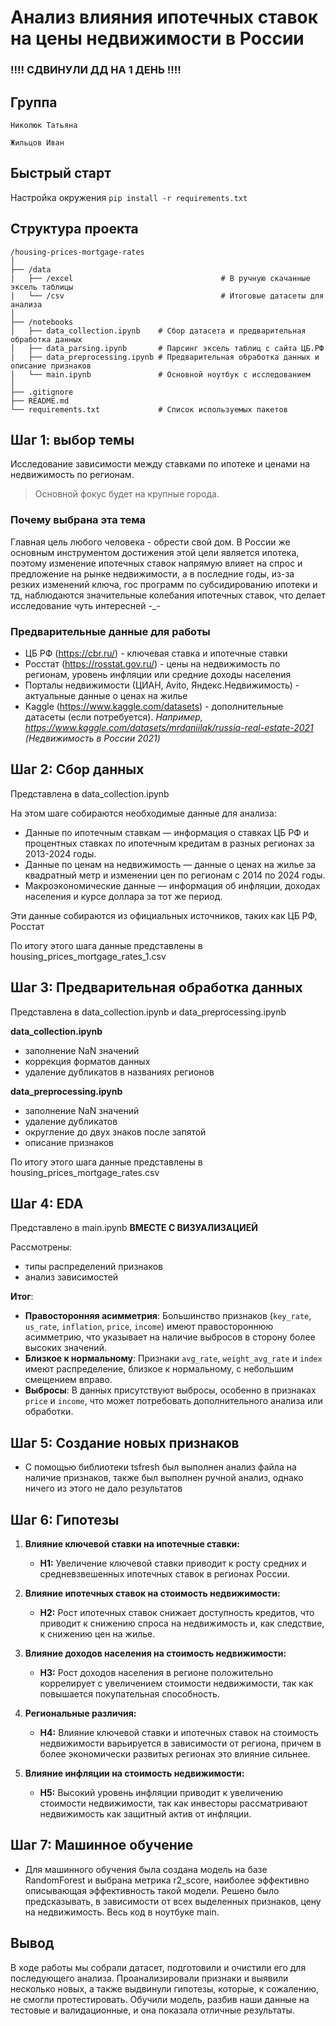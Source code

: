 # Анализ влияния ипотечных ставок на цены недвижимости в России

### !!!! СДВИНУЛИ ДД НА 1 ДЕНЬ !!!!

## Группа

`Николюк Татьяна`

`Жильцов Иван`

## Быстрый старт

Настройка окружения
`pip install -r requirements.txt`

## Структура проекта

```
/housing-prices-mortgage-rates
│
├── /data
|   ├── /excel                                 # В ручную скачанные эксель таблицы
|   └── /csv                                   # Итоговые датасеты для анализа
│
├── /notebooks
│   ├── data_collection.ipynb    # Сбор датасета и предварительная обработка данных
│   ├── data_parsing.ipynb       # Парсинг эксель таблиц с сайта ЦБ.РФ
|   ├── data_preprocessing.ipynb # Предварительная обработка данных и описание признаков
│   └── main.ipynb               # Основной ноутбук с исследованием
│
├── .gitignore
├── README.md
└── requirements.txt             # Список используемых пакетов
```

## Шаг 1: выбор темы

Исследование зависимости между ставками по ипотеке и ценами на недвижимость по регионам.

> Основной фокус будет на крупные города.

### Почему выбрана эта тема

Главная цель любого человека - обрести свой дом. В России же основным инструментом достижения этой цели является ипотека, поэтому изменение ипотечных ставок напрямую влияет на спрос и предложение на рынке недвижимости, а в последние годы, из-за резких изменений ключа, гос программ по субсидированию ипотеки и тд, наблюдаются значительные колебания ипотечных ставок, что делает исследование чуть интересней -\_-

### Предварительные данные для работы

- ЦБ РФ (https://cbr.ru/) - ключевая ставка и ипотечные ставки
- Росстат (https://rosstat.gov.ru/) - цены на недвижимость по регионам, уровень инфляции или средние доходы населения
- Порталы недвижимости (ЦИАН, Avito, Яндекс.Недвижимость) - актуальные данные о ценах на жилье
- Kaggle (https://www.kaggle.com/datasets) - дополнительные датасеты (если потребуется). _Например, https://www.kaggle.com/datasets/mrdaniilak/russia-real-estate-2021 (Недвижимость в России 2021)_

## Шаг 2: Сбор данных

Представлена в data_collection.ipynb

На этом шаге собираются необходимые данные для анализа:

- Данные по ипотечным ставкам — информация о ставках ЦБ РФ и процентных ставках по ипотечным кредитам в разных регионах за 2013-2024 годы.
- Данные по ценам на недвижимость — данные о ценах на жилье за квадратный метр и изменении цен по регионам с 2014 по 2024 годы.
- Макроэкономические данные — информация об инфляции, доходах населения и курсе доллара за тот же период.

Эти данные собираются из официальных источников, таких как ЦБ РФ, Росстат

По итогу этого шага данные представлены в housing_prices_mortgage_rates_1.csv

## Шаг 3: Предварительная обработка данных

Представлена в data_collection.ipynb и data_preprocessing.ipynb

**data_collection.ipynb**

- заполнение NaN значений
- коррекция форматов данных
- удаление дубликатов в названиях регионов

**data_preprocessing.ipynb**

- заполнение NaN значений
- удаление дубликатов
- округление до двух знаков после запятой
- описание признаков

По итогу этого шага данные представлены в housing_prices_mortgage_rates.csv

## Шаг 4: EDA

Представлено в main.ipynb **ВМЕСТЕ С ВИЗУАЛИЗАЦИЕЙ**

Рассмотрены:

- типы распределений признаков
- анализ зависимостей

**Итог**:

- **Правосторонняя асимметрия**: Большинство признаков (`key_rate`, `us_rate`, `inflation`, `price`, `income`) имеют правостороннюю асимметрию, что указывает на наличие выбросов в сторону более высоких значений.
- **Близкое к нормальному**: Признаки `avg_rate`, `weight_avg_rate` и `index` имеют распределение, близкое к нормальному, с небольшим смещением вправо.
- **Выбросы**: В данных присутствуют выбросы, особенно в признаках `price` и `income`, что может потребовать дополнительного анализа или обработки.

## Шаг 5: Создание новых признаков

- С помощью библиотеки tsfresh был выполнен анализ файла на наличие признаков, также был выполнен ручной анализ, однако ничего из этого не дало результатов

## Шаг 6: Гипотезы

1. **Влияние ключевой ставки на ипотечные ставки:**

   - **H1:** Увеличение ключевой ставки приводит к росту средних и средневзвешенных ипотечных ставок в регионах России.

2. **Влияние ипотечных ставок на стоимость недвижимости:**

   - **H2:** Рост ипотечных ставок снижает доступность кредитов, что приводит к снижению спроса на недвижимость и, как следствие, к снижению цен на жилье.

3. **Влияние доходов населения на стоимость недвижимости:**

   - **H3:** Рост доходов населения в регионе положительно коррелирует с увеличением стоимости недвижимости, так как повышается покупательная способность.

4. **Региональные различия:**

   - **H4:** Влияние ключевой ставки и ипотечных ставок на стоимость недвижимости варьируется в зависимости от региона, причем в более экономически развитых регионах это влияние сильнее.

5. **Влияние инфляции на стоимость недвижимости:**

   - **H5:** Высокий уровень инфляции приводит к увеличению стоимости недвижимости, так как инвесторы рассматривают недвижимость как защитный актив от инфляции.

## Шаг 7: Машинное обучение

- Для машинного обучения была создана модель на базе RandomForest и выбрана метрика r2_score, наиболее эффективно описывающая эффективность такой модели. Решено было предсказывать, в зависимости от всех выделенных признаков, цену на недвижимость. Весь код в ноутбуке main.

## Вывод

В ходе работы мы собрали датасет, подготовили и очистили его для последующего анализа. Проанализировали признаки и выявили несколько новых, а также выдвинули гипотезы, которые, к сожалению, не смогли протестировать. Обучили модель, разбив наши данные на тестовые и валидационные, и она показала отличные результаты.
